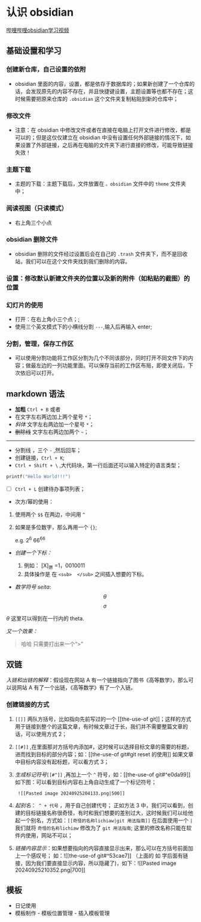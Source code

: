 # 认识 obsidian

[哔哩哔哩obsidian学习视频](https://www.bilibili.com/video/BV1yb4y1x7UP?vd_source=bf68982f41921d5f90e2525a0ca4ff9d)

## 基础设置和学习

### 创建新仓库，自己设置的依附

- obsidian 里面的内容，设置，都是依存于数据库的；如果新创建了一个仓库的话，会发现原先的内容不存在，并且快捷键设置，主题设置等也都不存在；这时候需要把原来仓库的 `.obsidian` 这个文件夹复制粘贴到新的仓库中；

### 修改文件

- 注意：在 obsidian 中修改文件或者在直接在电脑上打开文件进行修改，都是可以的；但是这仅仅建立在 obsidian 中没有设置任何外部链接的情况下，如果设置了外部链接，之后再在电脑的文件夹下进行直接的修改，可能导致链接失效！ 

### 主题下载

- 主题的下载：主题下载后，文件放置在 `。obsidian` 文件中的 `theme` 文件夹中；

### 阅读视图（只读模式）

- 右上角三个小点

### obsidian 删除文件

- obsidian 删除的文件经过设置后会在自己的 `.trash` 文件夹下，而不是回收站，我们可以在这个文件夹找到我们删除的内容。

### 设置：修改默认新建文件夹的位置以及新的附件（如粘贴的截图）的位置

### 幻灯片的使用

- 打开：在右上角小三个点；;
- 使用三个英文模式下的小横线分割 `---`,输入后再输入 enter;

### 分割，管理，保存工作区

- 可以使用分割功能将工作区分割为几个不同该部分，同时打开不同文件下的内容；做最左边的一列功能里面。可以保存当前的工作区布局，即使关闭后，下次依旧可以打开。

## markdown 语法

- **加粗** `Ctrl + B` 或者
- 在文字左右两边加上两个星号 `*`；
- *斜体* 文字左右两边加一个星号 `*`；
- ~~删除线~~ 文字左右两边加两个 `~`；
---
- 分割线 ，三个 `-` ,然后回车；
- []() 创建链接，`Ctrl + K`;
- `Ctrl + Shift + \` ,大代码块，第一行后面还可以输入特定的语言类型；

```C
printf("Hello World!!!")
```

- [ ] `Ctrl + L` 创建待办事项列表；

- 次方/幂的使用：
 1. 使用两个 `$$` 在两边，中间用 `^`
 2. 如果是多位数字，那么再用一个 `{}`;
    
    e.g. $2^6$ $66^{66}$

- *创建一个下标：*
  1. 例如： [X]<sub>原</sub> =1，0010011
  2. 具体操作是 在 `<sub>  </sub>` 之间插入想要的下标。

- *数学符号 seita*:
  $$\theta$$
  $$\sigma$$

$\theta$ 这里可以得到在一行内的 theta.

*又一个效果：*

>哈哈
>只需要打出来一个“>”

## 双链

*入链和出链的解释*：假设现在网站 A 有一个链接指向了图书《高等数学》，那么可以说网站 A 有了一个出链，《高等数学》有了一个入链。

### 创建链接的方式

1. `[[]]` 两队方括号，比如指向先前写过的一个 [[the-use-of git]]；这样的方式用于链接到整个的这篇文章，有时候文章过于长，我们并不需要整篇文章的话，可以使用方式 2；
2. `[[#]]` ,在里面那对方括号内添加#，这时候可以选择目标文章的需要的标题，进而找到目标的部分内容；如：[[the-use-of git#git reset 的使用]]
		如果文章中目标内容没有起标题，可以看方式 3；
3. *生成标记符号*`[[#^]]` ,再加上一个 `^` 符号，如：[[the-use-of git#^e0da99]]
		如下图：可以看到目标内容右上角自动生成了一个标记符号；
		
		![[Pasted image 20240925204133.png|500]]
4. *起别名*：` ^ + 代号` ，用于自己创建代号； 正如方法 3 中，我们可以看到，创建的目标链接名称很奇怪，有时和我们想要的差别过大，这时候我们可以给他起一个别名，方式如：`[[奇怪的名称lichiaw|git 用法指南]]` 在后面使用一个 `|` 我们就将 `奇怪的名称lichiaw` 修改为了 `git 用法指南`;
	 这里的修改名称只能在软件内使用，网站不可以；
5. *链接内容显示*：如果想要指向的内容直接显示出来，那么可以在方括号前面加上一个感叹号；
	如：![[the-use-of git#^53cae7]]
	（上面的 如 字后面有链接，因为我们要直接显示内容，所以隐藏了)，如下：![[Pasted image 20240925210352.png|700]] 

## 模板

- 日记使用
- 模板制作 - 模板位置管理 - 插入模板管理